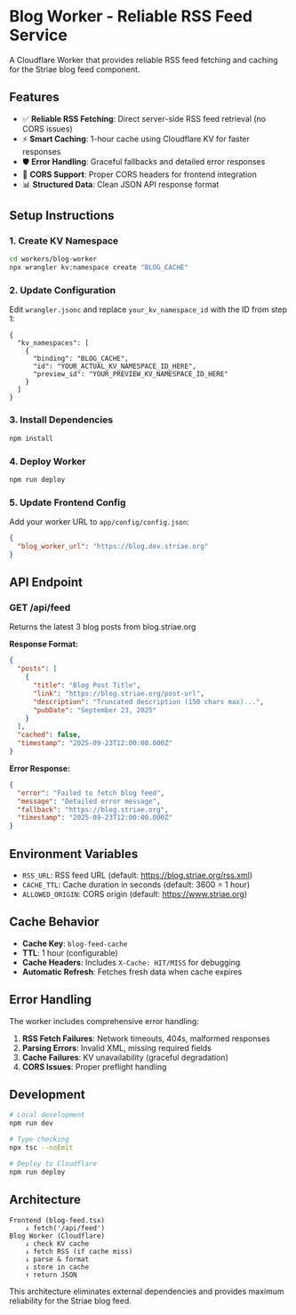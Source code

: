 # Blog Worker - Reliable RSS Feed Service

A Cloudflare Worker that provides reliable RSS feed fetching and caching for the Striae blog feed component.

## Features

- ✅ **Reliable RSS Fetching**: Direct server-side RSS feed retrieval (no CORS issues)
- ⚡ **Smart Caching**: 1-hour cache using Cloudflare KV for faster responses
- 🛡️ **Error Handling**: Graceful fallbacks and detailed error responses
- 🔧 **CORS Support**: Proper CORS headers for frontend integration
- 📊 **Structured Data**: Clean JSON API response format

## Setup Instructions

### 1. Create KV Namespace
```bash
cd workers/blog-worker
npx wrangler kv:namespace create "BLOG_CACHE"
```

### 2. Update Configuration
Edit `wrangler.jsonc` and replace `your_kv_namespace_id` with the ID from step 1:
```jsonc
{
  "kv_namespaces": [
    {
      "binding": "BLOG_CACHE",
      "id": "YOUR_ACTUAL_KV_NAMESPACE_ID_HERE",
      "preview_id": "YOUR_PREVIEW_KV_NAMESPACE_ID_HERE"
    }
  ]
}
```

### 3. Install Dependencies
```bash
npm install
```

### 4. Deploy Worker
```bash
npm run deploy
```

### 5. Update Frontend Config
Add your worker URL to `app/config/config.json`:
```json
{
  "blog_worker_url": "https://blog.dev.striae.org"
}
```

## API Endpoint

### GET /api/feed

Returns the latest 3 blog posts from blog.striae.org

**Response Format:**
```json
{
  "posts": [
    {
      "title": "Blog Post Title",
      "link": "https://blog.striae.org/post-url",
      "description": "Truncated description (150 chars max)...",
      "pubDate": "September 23, 2025"
    }
  ],
  "cached": false,
  "timestamp": "2025-09-23T12:00:00.000Z"
}
```

**Error Response:**
```json
{
  "error": "Failed to fetch blog feed",
  "message": "Detailed error message",
  "fallback": "https://blog.striae.org",
  "timestamp": "2025-09-23T12:00:00.000Z"
}
```

## Environment Variables

- `RSS_URL`: RSS feed URL (default: https://blog.striae.org/rss.xml)
- `CACHE_TTL`: Cache duration in seconds (default: 3600 = 1 hour)
- `ALLOWED_ORIGIN`: CORS origin (default: https://www.striae.org)

## Cache Behavior

- **Cache Key**: `blog-feed-cache`
- **TTL**: 1 hour (configurable)
- **Cache Headers**: Includes `X-Cache: HIT/MISS` for debugging
- **Automatic Refresh**: Fetches fresh data when cache expires

## Error Handling

The worker includes comprehensive error handling:

1. **RSS Fetch Failures**: Network timeouts, 404s, malformed responses
2. **Parsing Errors**: Invalid XML, missing required fields
3. **Cache Failures**: KV unavailability (graceful degradation)
4. **CORS Issues**: Proper preflight handling

## Development

```bash
# Local development
npm run dev

# Type checking
npx tsc --noEmit

# Deploy to Cloudflare
npm run deploy
```

## Architecture

```
Frontend (blog-feed.tsx)
    ↓ fetch('/api/feed')
Blog Worker (Cloudflare)
    ↓ check KV cache
    ↓ fetch RSS (if cache miss)
    ↓ parse & format
    ↓ store in cache
    ↑ return JSON
```

This architecture eliminates external dependencies and provides maximum reliability for the Striae blog feed.